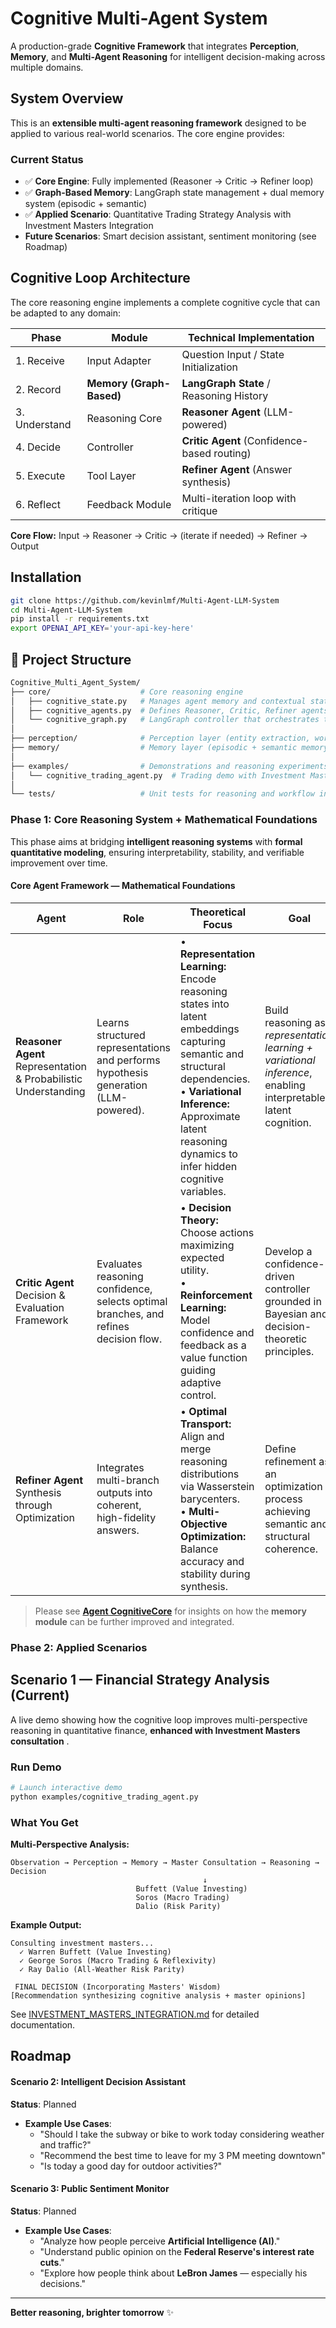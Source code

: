 # Cognitive Multi-Agent System

A production-grade **Cognitive Framework** that integrates **Perception**, **Memory**, and **Multi-Agent Reasoning** for intelligent decision-making across multiple domains.

##  System Overview

This is an **extensible multi-agent reasoning framework** designed to be applied to various real-world scenarios. The core engine provides:

### Current Status
- ✅ **Core Engine**: Fully implemented (Reasoner → Critic → Refiner loop)
- ✅ **Graph-Based Memory**: LangGraph state management + dual memory system (episodic + semantic)
- ✅ **Applied Scenario**: Quantitative Trading Strategy Analysis with Investment Masters Integration 
-  **Future Scenarios**: Smart decision assistant, sentiment monitoring (see Roadmap)

## Cognitive Loop Architecture

The core reasoning engine implements a complete cognitive cycle that can be adapted to any domain:

| Phase | Module | Technical Implementation |
|------|---------|---------|
| 1. Receive | Input Adapter | Question Input / State Initialization |
| 2. Record | **Memory (Graph-Based)** | **LangGraph State** / Reasoning History |
| 3. Understand | Reasoning Core | **Reasoner Agent** (LLM-powered) |
| 4. Decide | Controller | **Critic Agent** (Confidence-based routing) |
| 5. Execute | Tool Layer | **Refiner Agent** (Answer synthesis) |
| 6. Reflect | Feedback Module | Multi-iteration loop with critique |

**Core Flow:** Input → Reasoner → Critic → (iterate if needed) → Refiner → Output

## Installation

```bash
git clone https://github.com/kevinlmf/Multi-Agent-LLM-System
cd Multi-Agent-LLM-System
pip install -r requirements.txt
export OPENAI_API_KEY='your-api-key-here'
```


## 📂 Project Structure

```bash
Cognitive_Multi_Agent_System/
├── core/                    # Core reasoning engine
│   ├── cognitive_state.py   # Manages agent memory and contextual state (LangGraph)
│   ├── cognitive_agents.py  # Defines Reasoner, Critic, Refiner agents
│   └── cognitive_graph.py   # LangGraph controller that orchestrates the cognitive loop
│
├── perception/              # Perception layer (entity extraction, world model)
├── memory/                  # Memory layer (episodic + semantic memory graphs)
│
├── examples/                # Demonstrations and reasoning experiments
│   └── cognitive_trading_agent.py  # Trading demo with Investment Masters integration
│
└── tests/                   # Unit tests for reasoning and workflow integrity
```



### Phase 1: Core Reasoning System + Mathematical Foundations
This phase aims at bridging **intelligent reasoning systems** with **formal quantitative modeling**, ensuring interpretability, stability, and verifiable improvement over time.

#### Core Agent Framework — Mathematical Foundations

| **Agent** | **Role** | **Theoretical Focus** | **Goal** |
|------------|-----------|-----------------------|-----------|
| **Reasoner Agent**<br>Representation & Probabilistic Understanding | Learns structured representations and performs hypothesis generation (LLM-powered). | • **Representation Learning:** Encode reasoning states into latent embeddings capturing semantic and structural dependencies.<br>• **Variational Inference:** Approximate latent reasoning dynamics to infer hidden cognitive variables. | Build reasoning as *representation learning + variational inference*, enabling interpretable latent cognition. |
| **Critic Agent**<br>Decision & Evaluation Framework | Evaluates reasoning confidence, selects optimal branches, and refines decision flow. | • **Decision Theory:** Choose actions maximizing expected utility.<br>• **Reinforcement Learning:** Model confidence and feedback as a value function guiding adaptive control. | Develop a confidence-driven controller grounded in Bayesian and decision-theoretic principles. |
| **Refiner Agent**<br>Synthesis through Optimization | Integrates multi-branch outputs into coherent, high-fidelity answers. | • **Optimal Transport:** Align and merge reasoning distributions via Wasserstein barycenters.<br>• **Multi-Objective Optimization:** Balance accuracy and stability during synthesis. | Define refinement as an optimization process achieving semantic and structural coherence. |

> Please see [**Agent CognitiveCore**](https://github.com/kevinlmf/Agent_CognitiveCore) for insights on how the **memory module** can be further improved and integrated.

### Phase 2: Applied Scenarios

## Scenario 1 — Financial Strategy Analysis (Current)

A live demo showing how the cognitive loop improves multi-perspective reasoning in quantitative finance, **enhanced with Investment Masters consultation** .

### Run Demo

```bash
# Launch interactive demo
python examples/cognitive_trading_agent.py
```

### What You Get

**Multi-Perspective Analysis:**
```
Observation → Perception → Memory → Master Consultation → Reasoning → Decision
                                           ↓
                            Buffett (Value Investing)
                            Soros (Macro Trading)
                            Dalio (Risk Parity)
```

**Example Output:**
```
Consulting investment masters...
  ✓ Warren Buffett (Value Investing)
  ✓ George Soros (Macro Trading & Reflexivity)
  ✓ Ray Dalio (All-Weather Risk Parity)

 FINAL DECISION (Incorporating Masters' Wisdom)
[Recommendation synthesizing cognitive analysis + master opinions]
```

See [INVESTMENT_MASTERS_INTEGRATION.md](examples/investment.md) for detailed documentation.



##  Roadmap

#### Scenario 2: Intelligent Decision Assistant
**Status**: Planned
- **Example Use Cases**:
  - "Should I take the subway or bike to work today considering weather and traffic?"
  - "Recommend the best time to leave for my 3 PM meeting downtown"
  - "Is today a good day for outdoor activities?"

#### Scenario 3: Public Sentiment Monitor
**Status**:  Planned
- **Example Use Cases**:
  - "Analyze how people perceive **Artificial Intelligence (AI)**."
  - "Understand public opinion on the **Federal Reserve's interest rate cuts**."
  - "Explore how people think about **LeBron James** — especially his decisions."

---
**Better reasoning, brighter tomorrow** ✨

